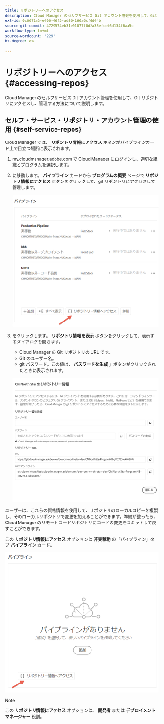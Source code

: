 ```yaml
---
title: リポジトリーへのアクセス
description: Cloud Manager のセルフサービス Git アカウント管理を使用して、Git リポジトリにアクセスし、管理する方法について説明します。
exl-id: 0c0671a3-e400-46f3-ad86-166a6cfdd44b
source-git-commit: 4729574eb31e01077f0d2a35efcef6d134f6aa5c
workflow-type: tm+mt
source-wordcount: '229'
ht-degree: 8%

---
```


# リポジトリーへのアクセス {#accessing-repos}

Cloud Manager のセルフサービス Git アカウント管理を使用して、Git リポジトリにアクセスし、管理する方法について説明します。

## セルフ・サービス・リポジトリ・アカウント管理の使用 {#self-service-repos}

Cloud Manager では、 **リポジトリ情報にアクセス** ボタンがパイプラインカード上で目立つ場所に表示されます。

1. [my.cloudmanager.adobe.com](https://my.cloudmanager.adobe.com/) で Cloud Manager にログインし、適切な組織とプログラムを選択します。

1. に移動します。 **パイプライン** カードから **プログラムの概要** ページで **リポジトリ情報にアクセス** ボタンをクリックして、git リポジトリにアクセスして管理します。

   ![環境カードの「リポジトリ情報」ボタンにアクセス](/help/implementing/cloud-manager/assets/repos/access-repo1.png)

1. をクリックします。 **リポジトリ情報を表示** ボタンをクリックして、表示するダイアログを開きます。

   * Cloud Manager の Git リポジトリの URL です。
   * Git のユーザー名。
   * git パスワード。この値は、 **パスワードを生成** 」ボタンがクリックされたときに表示されます。

   ![](/help/implementing/cloud-manager/assets/repos/access-repo-create.png)

ユーザーは、これらの資格情報を使用して、リポジトリのローカルコピーを複製し、そのローカルリポジトリで変更を加えることができます。準備が整ったら、Cloud Manager のリモートコードリポジトリにコードの変更をコミットして戻すことができます。

この **リポジトリ情報にアクセス** オプションは **非実稼動** の「パイプライン」タブ **パイプライン** カード。

![非実稼動タブの「リポジトリ情報」ボタンにアクセス](/help/implementing/cloud-manager/assets/repos/access-repo-nonprod.png)

>[!NOTE]
>
>この **リポジトリ情報にアクセス** オプションは、 **開発者** または **デプロイメントマネージャー** 役割。
